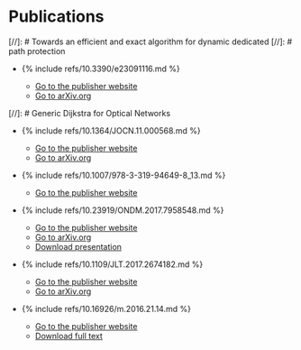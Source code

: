 <!-- -*- coding: utf-8 -*- -->

# Publications

[//]: # Towards an efficient and exact algorithm for dynamic dedicated
[//]: # path protection

* {% include refs/10.3390/e23091116.md %}

  * [Go to the publisher website](https://doi.org/10.3390/e23091116)
  * [Go to arXiv.org](https://arxiv.org/abs/1905.04581)

[//]: # Generic Dijkstra for Optical Networks

* {% include refs/10.1364/JOCN.11.000568.md %}

  * [Go to the publisher website](https://doi.org/10.1364/JOCN.11.000568)
  * [Go to arXiv.org](https://arxiv.org/abs/1810.04481)

* {% include refs/10.1007/978-3-319-94649-8_13.md %}

  * [Go to the publisher
    website](https://doi.org/10.1007/978-3-319-94649-8_13)

* {% include refs/10.23919/ONDM.2017.7958548.md %}

  * [Go to the publisher
    website](https://doi.org/10.23919/ONDM.2017.7958548)
  * [Go to arXiv.org](https://arxiv.org/abs/1611.01093)
  * [Download presentation](ondm2017-presentation.pdf)

* {% include refs/10.1109/JLT.2017.2674182.md %}

  * [Go to the publisher
    website](https://doi.org/10.1109/JLT.2017.2674182)
  * [Go to arXiv.org](https://arxiv.org/abs/1609.04906)

* {% include refs/10.16926/m.2016.21.14.md %}

  * [Go to the publisher website](https://doi.org/10.16926/m.2016.21.14)
  * [Download full text](ajd3.pdf)
